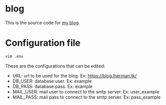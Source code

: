 # blog

This is the source code for [my blog](https://blog.lherman.tk).


# Configuration file

```sh 
vim .env
```

These are the configurations that can be edited:
   - URL: url to be used for the blog. Ex: https://blog.lherman.tk/
   - DB_USER: database user. Ex: example
   - DB_PASS: database pass. Ex: example
   - MAIL_USER: mail user to connect to the smtp server. Ex: user_example
   - MAIL_PASS: mail pass to connect to the smtp server. Ex: pass_example
